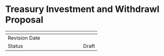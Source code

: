 # Treasury Investment and Withdrawl Proposal



<table><thead><tr><th width="223"></th><th></th></tr></thead><tbody><tr><td>Revision Date</td><td></td></tr><tr><td>Status</td><td>Draft</td></tr></tbody></table>
